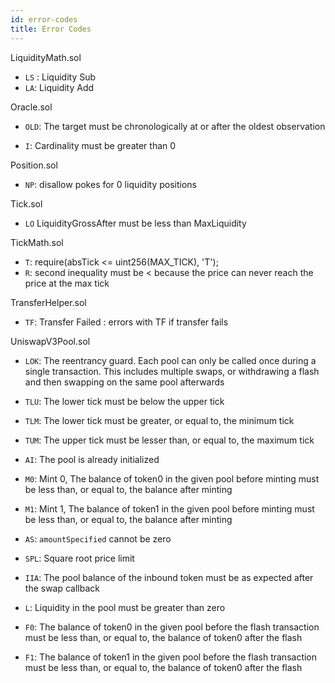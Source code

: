 ```yaml
---
id: error-codes
title: Error Codes
---
```



LiquidityMath.sol

* `LS` : Liquidity Sub
* `LA`: Liquidity Add

Oracle.sol

* `OLD`: The target must be chronologically at or after the oldest observation

* `I`: Cardinality must be greater than 0
  
Position.sol

* `NP`: disallow pokes for 0 liquidity positions

Tick.sol

* `LO` LiquidityGrossAfter must be less than MaxLiquidity

TickMath.sol 

* `T`:  require(absTick <= uint256(MAX_TICK), 'T');
* `R`: second inequality must be < because the price can never reach the price at the max tick

TransferHelper.sol

* `TF`: Transfer Failed : errors with TF if transfer fails


UniswapV3Pool.sol

* `LOK`: The reentrancy guard. Each pool can only be called once during a single transaction. This includes multiple swaps, or withdrawing a flash and then swapping on the same pool afterwards 

* `TLU`: The lower tick must be below the upper tick
* `TLM`: The lower tick must be greater, or equal to, the minimum tick
* `TUM`: The upper tick must be lesser than, or equal to, the maximum tick
* `AI`: The pool is already initialized
* `M0`: Mint 0, The balance of token0 in the given pool before minting must be less than, or equal to, the balance after minting
* `M1`: Mint 1, The balance of token1 in the given pool before minting must be less than, or equal to, the balance after minting
* `AS`: `amountSpecified` cannot be zero
* `SPL`: Square root price limit
* `IIA`: The pool balance of the inbound token must be as expected after the swap callback
* `L`: Liquidity in the pool must be greater than zero
* `F0`: The balance of token0 in the given pool before the flash transaction must be less than, or equal to, the balance of token0 after the flash
* `F1`: The balance of token1 in the given pool before the flash transaction must be less than, or equal to, the balance of token0 after the flash